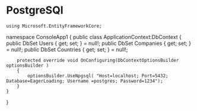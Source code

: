 # PostgreSQl
    using Microsoft.EntityFrameworkCore;

namespace ConsoleApp1
{
    public class ApplicationContext:DbContext
    {
        public DbSet<User> Users { get; set; } = null!;
        public DbSet<Company> Companies { get; set; } = null!;
        public DbSet<Country> Countries { get; set; } = null!;

        protected override void OnConfiguring(DbContextOptionsBuilder optionsBuilder )
        {
            optionsBuilder.UseNpgsql( "Host=localhost; Port=5432; Database=EagerLoading; Username =postgres; Password=1234");
        }
    }
}
